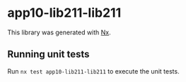 # app10-lib211-lib211

This library was generated with [Nx](https://nx.dev).

## Running unit tests

Run `nx test app10-lib211-lib211` to execute the unit tests.
